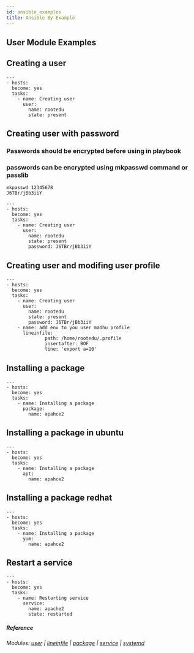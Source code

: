 ```yaml
---
id: ansible_examples
title: Ansible By Example
---
```

## User Module Examples 
## Creating a user

```
---
- hosts:
  become: yes
  tasks:
    - name: Creating user
      user:
        name: rootedu
        state: present
```

## Creating user with password
### Passwords should be encrypted before using in playbook
### passwords can be encrypted using mkpasswd command or passlib
```
mkpasswd 12345678
J6TBr/jBb3iiY
```

```
--- 
- hosts:
  become: yes
  tasks:
    - name: Creating user
      user:
        name: rootedu
        state: present
        password: J6TBr/jBb3iiY
```

## Creating user and modifing user profile
```
---
- hosts:
  become: yes
  tasks:
    - name: Creating user
      user:
        name: rootedu
        state: present
        password: J6TBr/jBb3iiY
    - name: add env to you user madhu profile
      lineinfile:
              path: /home/rootedu/.profile
              insertafter: BOF
              line: 'export a=10'

```

## Installing a package

```
---
- hosts:
  become: yes
  tasks:
    - name: Installing a package
      package: 
        name: apahce2
```

## Installing a package in ubuntu

```
---
- hosts:
  become: yes
  tasks:
    - name: Installing a package
      apt: 
        name: apahce2
```

## Installing a package redhat

```
---
- hosts:
  become: yes
  tasks:
    - name: Installing a package
      yum: 
        name: apahce2
```

## Restart a service

```
---
- hosts:
  become: yes
  tasks:
    - name: Restarting service
      service:
        name: apache2
        state: restarted
```

##### Reference
###### Modules: [user](https://docs.ansible.com/ansible/latest/modules/user_module.html) | [lineinfile](https://docs.ansible.com/ansible/latest/modules/lineinfile_module.html) | [package](https://docs.ansible.com/ansible/latest/modules/package_module.html) | [service](https://docs.ansible.com/ansible/latest/modules/service_module.html) | [systemd](https://docs.ansible.com/ansible/latest/modules/systemd_module.html)
